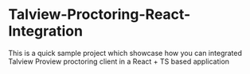 # Talview-Proctoring-React-Integration
This is a quick sample project which showcase how you can integrated Talview Proview proctoring client in a React + TS based application
